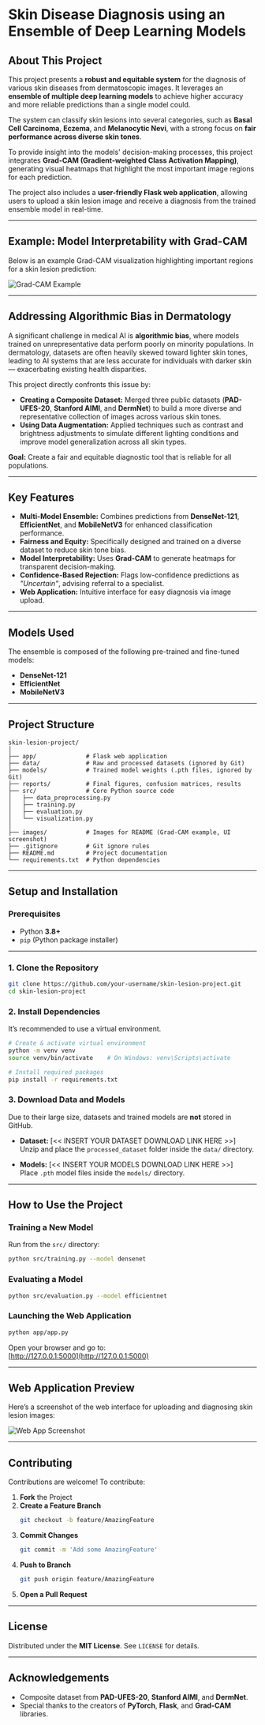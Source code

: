 # Skin Disease Diagnosis using an Ensemble of Deep Learning Models

## About This Project
This project presents a **robust and equitable system** for the diagnosis of various skin diseases from dermatoscopic images. It leverages an **ensemble of multiple deep learning models** to achieve higher accuracy and more reliable predictions than a single model could.  

The system can classify skin lesions into several categories, such as **Basal Cell Carcinoma**, **Eczema**, and **Melanocytic Nevi**, with a strong focus on **fair performance across diverse skin tones**.

To provide insight into the models' decision-making processes, this project integrates **Grad-CAM (Gradient-weighted Class Activation Mapping)**, generating visual heatmaps that highlight the most important image regions for each prediction.

The project also includes a **user-friendly Flask web application**, allowing users to upload a skin lesion image and receive a diagnosis from the trained ensemble model in real-time.

---

## Example: Model Interpretability with Grad-CAM
Below is an example Grad-CAM visualization highlighting important regions for a skin lesion prediction:

![Grad-CAM Example](images/gradcam_example.png)

---

## Addressing Algorithmic Bias in Dermatology
A significant challenge in medical AI is **algorithmic bias**, where models trained on unrepresentative data perform poorly on minority populations. In dermatology, datasets are often heavily skewed toward lighter skin tones, leading to AI systems that are less accurate for individuals with darker skin — exacerbating existing health disparities.

This project directly confronts this issue by:

- **Creating a Composite Dataset:** Merged three public datasets (**PAD-UFES-20**, **Stanford AIMI**, and **DermNet**) to build a more diverse and representative collection of images across various skin tones.
- **Using Data Augmentation:** Applied techniques such as contrast and brightness adjustments to simulate different lighting conditions and improve model generalization across all skin types.

**Goal:** Create a fair and equitable diagnostic tool that is reliable for all populations.

---

## Key Features
- **Multi-Model Ensemble:** Combines predictions from **DenseNet-121**, **EfficientNet**, and **MobileNetV3** for enhanced classification performance.
- **Fairness and Equity:** Specifically designed and trained on a diverse dataset to reduce skin tone bias.
- **Model Interpretability:** Uses **Grad-CAM** to generate heatmaps for transparent decision-making.
- **Confidence-Based Rejection:** Flags low-confidence predictions as *"Uncertain"*, advising referral to a specialist.
- **Web Application:** Intuitive interface for easy diagnosis via image upload.

---

## Models Used
The ensemble is composed of the following pre-trained and fine-tuned models:
- **DenseNet-121**
- **EfficientNet**
- **MobileNetV3**

---

## Project Structure
```
skin-lesion-project/
│
├── app/              # Flask web application
├── data/             # Raw and processed datasets (ignored by Git)
├── models/           # Trained model weights (.pth files, ignored by Git)
├── reports/          # Final figures, confusion matrices, results
├── src/              # Core Python source code
│   ├── data_preprocessing.py
│   ├── training.py
│   ├── evaluation.py
│   └── visualization.py
│
├── images/           # Images for README (Grad-CAM example, UI screenshot)
├── .gitignore        # Git ignore rules
├── README.md         # Project documentation
└── requirements.txt  # Python dependencies
```

---

## Setup and Installation

### **Prerequisites**
- Python **3.8+**
- `pip` (Python package installer)

---

### **1. Clone the Repository**
```bash
git clone https://github.com/your-username/skin-lesion-project.git
cd skin-lesion-project
```

### **2. Install Dependencies**
It’s recommended to use a virtual environment.

```bash
# Create & activate virtual environment
python -m venv venv
source venv/bin/activate    # On Windows: venv\Scripts\activate

# Install required packages
pip install -r requirements.txt
```

### **3. Download Data and Models**
Due to their large size, datasets and trained models are **not** stored in GitHub.

- **Dataset:** [<< INSERT YOUR DATASET DOWNLOAD LINK HERE >>]  
  Unzip and place the `processed_dataset` folder inside the `data/` directory.

- **Models:** [<< INSERT YOUR MODELS DOWNLOAD LINK HERE >>]  
  Place `.pth` model files inside the `models/` directory.

---

## How to Use the Project

### **Training a New Model**
Run from the `src/` directory:
```bash
python src/training.py --model densenet
```

### **Evaluating a Model**
```bash
python src/evaluation.py --model efficientnet
```

### **Launching the Web Application**
```bash
python app/app.py
```
Open your browser and go to:  
[http://127.0.0.1:5000](http://127.0.0.1:5000)

---

## Web Application Preview
Here’s a screenshot of the web interface for uploading and diagnosing skin lesion images:

![Web App Screenshot](images/webapp_screenshot.png)

---

## Contributing
Contributions are welcome! To contribute:

1. **Fork** the Project  
2. **Create a Feature Branch**  
   ```bash
   git checkout -b feature/AmazingFeature
   ```
3. **Commit Changes**  
   ```bash
   git commit -m 'Add some AmazingFeature'
   ```
4. **Push to Branch**  
   ```bash
   git push origin feature/AmazingFeature
   ```
5. **Open a Pull Request**

---

## License
Distributed under the **MIT License**. See `LICENSE` for details.

---

## Acknowledgements
- Composite dataset from **PAD-UFES-20**, **Stanford AIMI**, and **DermNet**.
- Special thanks to the creators of **PyTorch**, **Flask**, and **Grad-CAM** libraries.
